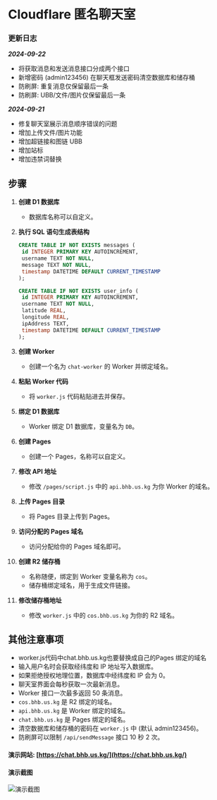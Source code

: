 # Cloudflare 匿名聊天室

### 更新日志

***2024-09-22***
- 将获取消息和发送消息接口分成两个接口
- 新增密码 (admin123456) 在聊天框发送密码清空数据库和储存桶
- 防刷屏: 重复消息仅保留最后一条
- 防刷屏: UBB/文件/图片仅保留最后一条

***2024-09-21***
- 修复聊天室展示消息顺序错误的问题
- 增加上传文件/图片功能
- 增加超链接和图链 UBB
- 增加站标
- 增加违禁词替换

## 步骤

1. **创建 D1 数据库**
   - 数据库名称可以自定义。

2. **执行 SQL 语句生成表结构**
      ```sql
   CREATE TABLE IF NOT EXISTS messages (
       id INTEGER PRIMARY KEY AUTOINCREMENT,
       username TEXT NOT NULL,
       message TEXT NOT NULL,
       timestamp DATETIME DEFAULT CURRENT_TIMESTAMP
   );

   CREATE TABLE IF NOT EXISTS user_info (
       id INTEGER PRIMARY KEY AUTOINCREMENT,
       username TEXT NOT NULL,
       latitude REAL,
       longitude REAL,
       ipAddress TEXT,
       timestamp DATETIME DEFAULT CURRENT_TIMESTAMP
   );
3. **创建 Worker**
   - 创建一个名为 `chat-worker` 的 Worker 并绑定域名。

4. **粘贴 Worker 代码**
   - 将 `worker.js` 代码粘贴进去并保存。

5. **绑定 D1 数据库**
   - Worker 绑定 D1 数据库，变量名为 `DB`。

6. **创建 Pages**
   - 创建一个 Pages，名称可以自定义。

7. **修改 API 地址**
   - 修改 `/pages/script.js` 中的 `api.bhb.us.kg` 为你 Worker 的域名。

8. **上传 Pages 目录**
   - 将 Pages 目录上传到 Pages。

9. **访问分配的 Pages 域名**
   - 访问分配给你的 Pages 域名即可。

10. **创建 R2 储存桶**
    - 名称随便，绑定到 Worker 变量名称为 `cos`。
    - 储存桶绑定域名，用于生成文件链接。

11. **修改储存桶地址**
    - 修改 `worker.js` 中的 `cos.bhb.us.kg` 为你的 R2 域名。

## 其他注意事项
- worker.js代码中chat.bhb.us.kg也要替换成自己的Pages 绑定的域名
- 输入用户名时会获取经纬度和 IP 地址写入数据库。
- 如果拒绝授权地理位置，数据库中经纬度和 IP 会为 0。
- 聊天室界面会每秒获取一次最新消息。
- Worker 接口一次最多返回 50 条消息。
- `cos.bhb.us.kg` 是 R2 绑定的域名。
- `api.bhb.us.kg` 是 Worker 绑定的域名。
- `chat.bhb.us.kg` 是 Pages 绑定的域名。
- 清空数据库和储存桶的密码在 `worker.js` 中 (默认 admin123456)。
- 防刷屏可以限制 `/api/sendMessage` 接口 10 秒 2 次。


#### **演示网站: [https://chat.bhb.us.kg/](https://chat.bhb.us.kg/)**
#### **演示截图**

![演示截图](https://github.com/BsaLee/cf_niming_chatroom/blob/main/1726857751514.jpg)

